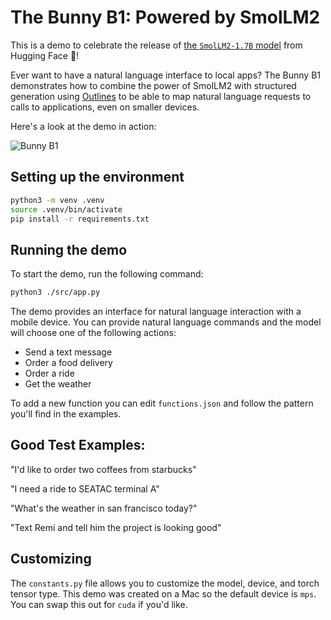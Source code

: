 # The Bunny B1: Powered by SmolLM2

This is a demo to celebrate the release of [the `SmolLM2-1.7B` model](https://huggingface.co/collections/HuggingFaceTB/smollm2-6723884218bcda64b34d7db9) from Hugging Face 🤗!

Ever want to have a natural language interface to local apps? The Bunny B1 demonstrates how to combine the power of SmolLM2 with structured generation using [Outlines](https://github.com/dottxt-ai/outlines) to be able to map natural language requests to calls to applications, even on smaller devices.

Here's a look at the demo in action:

![Bunny B1](./demo.gif)

## Setting up the environment

```bash
python3 -m venv .venv
source .venv/bin/activate
pip install -r requirements.txt
```

## Running the demo

To start the demo, run the following command:

```bash
python3 ./src/app.py
```

The demo provides an interface for natural language interaction with a mobile device. You can provide natural language commands and the model will choose one of the following actions:

- Send a text message
- Order a food delivery
- Order a ride
- Get the weather

To add a new function you can edit `functions.json` and follow the pattern you'll find in the examples.

## Good Test Examples:

"I'd like to order two coffees from starbucks"

"I need a ride to SEATAC terminal A"

"What's the weather in san francisco today?"

"Text Remi and tell him the project is looking good"

## Customizing

The `constants.py` file allows you to customize the model, device, and torch tensor type. This demo was created on a Mac so the default device is `mps`. You can swap this out for `cuda` if you'd like.
